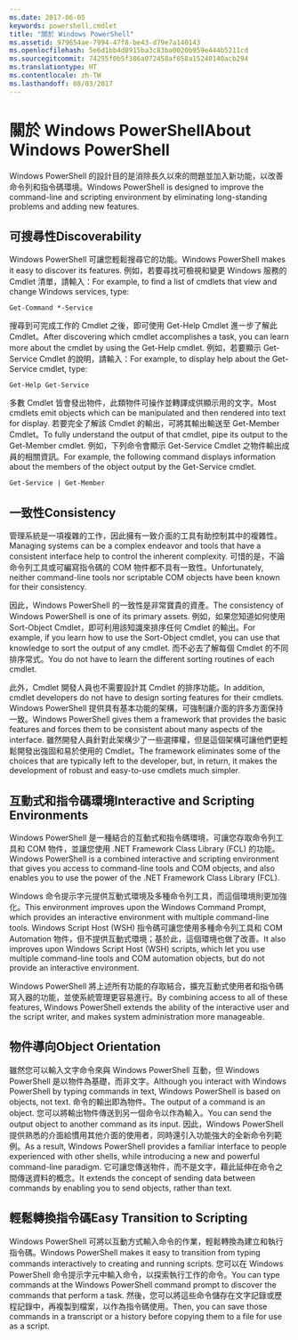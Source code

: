 ```yaml
---
ms.date: 2017-06-05
keywords: powershell,cmdlet
title: "關於 Windows PowerShell"
ms.assetid: 979654ae-7994-47f8-be43-d79e7a140143
ms.openlocfilehash: 5e6d1bb4d8915ba3c83ba0020b959e444b5211cd
ms.sourcegitcommit: 74255f0b5f386a072458af058a15240140acb294
ms.translationtype: HT
ms.contentlocale: zh-TW
ms.lasthandoff: 08/03/2017
---
```

# <a name="about-windows-powershell"></a><span data-ttu-id="65a2a-103">關於 Windows PowerShell</span><span class="sxs-lookup"><span data-stu-id="65a2a-103">About Windows PowerShell</span></span>
<span data-ttu-id="65a2a-104">Windows PowerShell 的設計目的是消除長久以來的問題並加入新功能，以改善命令列和指令碼環境。</span><span class="sxs-lookup"><span data-stu-id="65a2a-104">Windows PowerShell is designed to improve the command-line and scripting environment by eliminating long-standing problems and adding new features.</span></span>

## <a name="discoverability"></a><span data-ttu-id="65a2a-105">可搜尋性</span><span class="sxs-lookup"><span data-stu-id="65a2a-105">Discoverability</span></span>
<span data-ttu-id="65a2a-106">Windows PowerShell 可讓您輕鬆搜尋它的功能。</span><span class="sxs-lookup"><span data-stu-id="65a2a-106">Windows PowerShell makes it easy to discover its features.</span></span> <span data-ttu-id="65a2a-107">例如，若要尋找可檢視和變更 Windows 服務的 Cmdlet 清單，請輸入：</span><span class="sxs-lookup"><span data-stu-id="65a2a-107">For example, to find a list of cmdlets that view and change Windows services, type:</span></span>

```
Get-Command *-Service
```

<span data-ttu-id="65a2a-108">搜尋到可完成工作的 Cmdlet 之後，即可使用 Get-Help Cmdlet 進一步了解此 Cmdlet。</span><span class="sxs-lookup"><span data-stu-id="65a2a-108">After discovering which cmdlet accomplishes a task, you can learn more about the cmdlet by using the Get-Help cmdlet.</span></span> <span data-ttu-id="65a2a-109">例如，若要顯示 Get-Service Cmdlet 的說明，請輸入：</span><span class="sxs-lookup"><span data-stu-id="65a2a-109">For example, to display help about the Get-Service cmdlet, type:</span></span>

```
Get-Help Get-Service
```
<span data-ttu-id="65a2a-110">多數 Cmdlet 皆會發出物件，此類物件可操作並轉譯成供顯示用的文字。</span><span class="sxs-lookup"><span data-stu-id="65a2a-110">Most cmdlets emit objects which can be manipulated and then rendered into text for display.</span></span> <span data-ttu-id="65a2a-111">若要完全了解該 Cmdlet 的輸出，可將其輸出輸送至 Get-Member Cmdlet。</span><span class="sxs-lookup"><span data-stu-id="65a2a-111">To fully understand the output of that cmdlet, pipe its output to the Get-Member cmdlet.</span></span> <span data-ttu-id="65a2a-112">例如，下列命令會顯示 Get-Service Cmdlet 之物件輸出成員的相關資訊。</span><span class="sxs-lookup"><span data-stu-id="65a2a-112">For example, the following command displays information about the members of the object output by the Get-Service cmdlet.</span></span>

```
Get-Service | Get-Member
```

## <a name="consistency"></a><span data-ttu-id="65a2a-113">一致性</span><span class="sxs-lookup"><span data-stu-id="65a2a-113">Consistency</span></span>
<span data-ttu-id="65a2a-114">管理系統是一項複雜的工作，因此擁有一致介面的工具有助控制其中的複雜性。</span><span class="sxs-lookup"><span data-stu-id="65a2a-114">Managing systems can be a complex endeavor and tools that have a consistent interface help to control the inherent complexity.</span></span> <span data-ttu-id="65a2a-115">可惜的是，不論命令列工具或可編寫指令碼的 COM 物件都不具有一致性。</span><span class="sxs-lookup"><span data-stu-id="65a2a-115">Unfortunately, neither command-line tools nor scriptable COM objects have been known for their consistency.</span></span>

<span data-ttu-id="65a2a-116">因此，Windows PowerShell 的一致性是非常寶貴的資產。</span><span class="sxs-lookup"><span data-stu-id="65a2a-116">The consistency of Windows PowerShell is one of its primary assets.</span></span> <span data-ttu-id="65a2a-117">例如，如果您知道如何使用 Sort-Object Cmdlet，即可利用該知識來排序任何 Cmdlet 的輸出。</span><span class="sxs-lookup"><span data-stu-id="65a2a-117">For example, if you learn how to use the Sort-Object cmdlet, you can use that knowledge to sort the output of any cmdlet.</span></span> <span data-ttu-id="65a2a-118">而不必去了解每個 Cmdlet 的不同排序常式。</span><span class="sxs-lookup"><span data-stu-id="65a2a-118">You do not have to learn the different sorting routines of each cmdlet.</span></span>

<span data-ttu-id="65a2a-119">此外，Cmdlet 開發人員也不需要設計其 Cmdlet 的排序功能。</span><span class="sxs-lookup"><span data-stu-id="65a2a-119">In addition, cmdlet developers do not have to design sorting features for their cmdlets.</span></span> <span data-ttu-id="65a2a-120">Windows PowerShell 提供具有基本功能的架構，可強制讓介面的許多方面保持一致。</span><span class="sxs-lookup"><span data-stu-id="65a2a-120">Windows PowerShell gives them a framework that provides the basic features and forces them to be consistent about many aspects of the interface.</span></span> <span data-ttu-id="65a2a-121">雖然開發人員針對此架構少了一些選擇權，但是這個架構可讓他們更輕鬆開發出強固和易於使用的 Cmdlet。</span><span class="sxs-lookup"><span data-stu-id="65a2a-121">The framework eliminates some of the choices that are typically left to the developer, but, in return, it makes the development of robust and easy-to-use cmdlets much simpler.</span></span>

## <a name="interactive-and-scripting-environments"></a><span data-ttu-id="65a2a-122">互動式和指令碼環境</span><span class="sxs-lookup"><span data-stu-id="65a2a-122">Interactive and Scripting Environments</span></span>
<span data-ttu-id="65a2a-123">Windows PowerShell 是一種結合的互動式和指令碼環境，可讓您存取命令列工具和 COM 物件，並讓您使用 .NET Framework Class Library (FCL) 的功能。</span><span class="sxs-lookup"><span data-stu-id="65a2a-123">Windows PowerShell is a combined interactive and scripting environment that gives you access to command-line tools and COM objects, and also enables you to use the power of the .NET Framework Class Library (FCL).</span></span>

<span data-ttu-id="65a2a-124">Windows 命令提示字元提供互動式環境及多種命令列工具，而這個環境則更加強化。</span><span class="sxs-lookup"><span data-stu-id="65a2a-124">This environment improves upon the Windows Command Prompt, which provides an interactive environment with multiple command-line tools.</span></span> <span data-ttu-id="65a2a-125">Windows Script Host (WSH) 指令碼可讓您使用多種命令列工具和 COM Automation 物件，但不提供互動式環境；基於此，這個環境也做了改善。</span><span class="sxs-lookup"><span data-stu-id="65a2a-125">It also improves upon Windows Script Host (WSH) scripts, which let you use multiple command-line tools and COM automation objects, but do not provide an interactive environment.</span></span>

<span data-ttu-id="65a2a-126">Windows PowerShell 將上述所有功能的存取結合，擴充互動式使用者和指令碼寫入器的功能，並使系統管理更容易進行。</span><span class="sxs-lookup"><span data-stu-id="65a2a-126">By combining access to all of these features, Windows PowerShell extends the ability of the interactive user and the script writer, and makes system administration more manageable.</span></span>

## <a name="object-orientation"></a><span data-ttu-id="65a2a-127">物件導向</span><span class="sxs-lookup"><span data-stu-id="65a2a-127">Object Orientation</span></span>
<span data-ttu-id="65a2a-128">雖然您可以輸入文字命令來與 Windows PowerShell 互動，但 Windows PowerShell 是以物件為基礎，而非文字。</span><span class="sxs-lookup"><span data-stu-id="65a2a-128">Although you interact with Windows PowerShell by typing commands in text, Windows PowerShell is based on objects, not text.</span></span> <span data-ttu-id="65a2a-129">命令的輸出即為物件。</span><span class="sxs-lookup"><span data-stu-id="65a2a-129">The output of a command is an object.</span></span> <span data-ttu-id="65a2a-130">您可以將輸出物件傳送到另一個命令以作為輸入。</span><span class="sxs-lookup"><span data-stu-id="65a2a-130">You can send the output object to another command as its input.</span></span> <span data-ttu-id="65a2a-131">因此，Windows PowerShell 提供熟悉的介面給慣用其他介面的使用者，同時還引入功能強大的全新命令列範例。</span><span class="sxs-lookup"><span data-stu-id="65a2a-131">As a result, Windows PowerShell provides a familiar interface to people experienced with other shells, while introducing a new and powerful command-line paradigm.</span></span> <span data-ttu-id="65a2a-132">它可讓您傳送物件，而不是文字，藉此延伸在命令之間傳送資料的概念。</span><span class="sxs-lookup"><span data-stu-id="65a2a-132">It extends the concept of sending data between commands by enabling you to send objects, rather than text.</span></span>

## <a name="easy-transition-to-scripting"></a><span data-ttu-id="65a2a-133">輕鬆轉換指令碼</span><span class="sxs-lookup"><span data-stu-id="65a2a-133">Easy Transition to Scripting</span></span>
<span data-ttu-id="65a2a-134">Windows PowerShell 可將以互動方式輸入命令的作業，輕鬆轉換為建立和執行指令碼。</span><span class="sxs-lookup"><span data-stu-id="65a2a-134">Windows PowerShell makes it easy to transition from typing commands interactively to creating and running scripts.</span></span> <span data-ttu-id="65a2a-135">您可以在 Windows PowerShell 命令提示字元中輸入命令，以探索執行工作的命令。</span><span class="sxs-lookup"><span data-stu-id="65a2a-135">You can type commands at the Windows PowerShell command prompt to discover the commands that perform a task.</span></span> <span data-ttu-id="65a2a-136">然後，您可以將這些命令儲存在文字記錄或歷程記錄中，再複製到檔案，以作為指令碼使用。</span><span class="sxs-lookup"><span data-stu-id="65a2a-136">Then, you can save those commands in a transcript or a history before copying them to a file for use as a script.</span></span>

